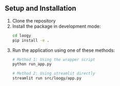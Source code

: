 ## Setup and Installation

1. Clone the repository
2. Install the package in development mode:
   ```bash
   cd loogy
   pip install -e .
   ```
3. Run the application using one of these methods:
   ```bash
   # Method 1: Using the wrapper script
   python run_app.py
   
   # Method 2: Using streamlit directly
   streamlit run src/loogy/app.py
   ``` 